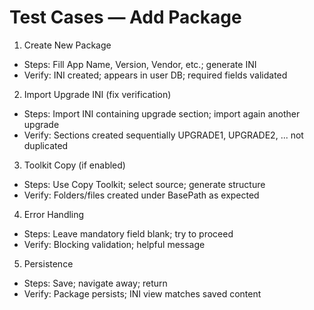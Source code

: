 # Test Cases — Add Package

1) Create New Package
- Steps: Fill App Name, Version, Vendor, etc.; generate INI
- Verify: INI created; appears in user DB; required fields validated

2) Import Upgrade INI (fix verification)
- Steps: Import INI containing upgrade section; import again another upgrade
- Verify: Sections created sequentially UPGRADE1, UPGRADE2, ... not duplicated

3) Toolkit Copy (if enabled)
- Steps: Use Copy Toolkit; select source; generate structure
- Verify: Folders/files created under BasePath as expected

4) Error Handling
- Steps: Leave mandatory field blank; try to proceed
- Verify: Blocking validation; helpful message

5) Persistence
- Steps: Save; navigate away; return
- Verify: Package persists; INI view matches saved content

